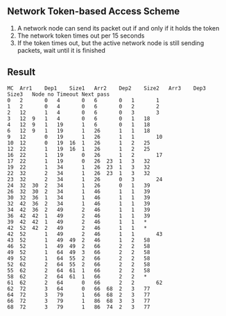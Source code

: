 ## Network Token-based Access Scheme

1. A network node can send its packet out if and only if it holds the token
2. The network token times out per 15 seconds
3. If the token times out, but the active network node is still sending packets, wait until it is finished

## Result
```
MC	Arr1	Dep1	Size1	Arr2	Dep2	Size2	Arr3	Dep3	Size3	Node no	Timeout	Next pass
0	2	 	0	4	 	0	6	 	0	1	 	1
1	2	 	0	4	 	0	6	 	0	2	 	2
2	12	 	1	4	 	0	6	 	0	3	 	3
3	12	9	1	4	 	0	6	 	0	1	18	 
4	12	9	1	19	 	1	6	 	0	1	18	 
6	12	9	1	19	 	1	26	 	1	1	18	 
9	12	 	0	19	 	1	26	 	1	1	 	10
10	12	 	0	19	16	1	26	 	1	2	25	 
12	22	 	1	19	16	1	26	 	1	2	25	 
16	22	 	1	19	 	0	26	 	1	2	 	17
17	22	 	1	19	 	0	26	23	1	3	32	 
19	22	 	1	34	 	1	26	23	1	3	32	 
22	32	 	2	34	 	1	26	23	1	3	32	 
23	32	 	2	34	 	1	26	 	0	3	 	24
24	32	30	2	34	 	1	26	 	0	1	39	 
26	32	30	2	34	 	1	46	 	1	1	39	 
30	32	36	1	34	 	1	46	 	1	1	39	 
32	42	36	2	34	 	1	46	 	1	1	39	 
34	42	36	2	49	 	2	46	 	1	1	39	 
36	42	42	1	49	 	2	46	 	1	1	39	 
39	42	42	1	49	 	2	46	 	1	1	*	 
42	52	42	2	49	 	2	46	 	1	1	*	 
42	52	 	1	49	 	2	46	 	1	1	 	43
43	52	 	1	49	49	2	46	 	1	2	58	 
46	52	 	1	49	49	2	66	 	2	2	58	 
49	52	 	1	64	49	3	66	 	2	2	58	 
49	52	 	1	64	55	2	66	 	2	2	58	 
52	62	 	2	64	55	2	66	 	2	2	58	 
55	62	 	2	64	61	1	66	 	2	2	58	 
58	62	 	2	64	61	1	66	 	2	2	*	 
61	62	 	2	64	 	0	66	 	2	2	 	62
62	72	 	3	64	 	0	66	68	2	3	77	 
64	72	 	3	79	 	1	66	68	2	3	77	 
66	72	 	3	79	 	1	86	68	3	3	77	 
68	72	 	3	79	 	1	86	74	2	3	77	 
```
